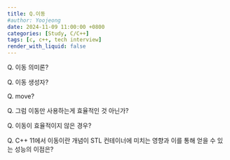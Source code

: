 ```yaml
---
title: Q.이동
#author: Yoojeong
date: 2024-11-09 11:00:00 +0800
categories: [Study, C/C++]
tags: [c, c++, tech interview]
render_with_liquid: false
---
```



Q. 이동 의미론?  

Q. 이동 생성자?  

Q. move?  

Q. 그럼 이동만 사용하는게 효율적인 것 아닌가?  

Q. 이동이 효율적이지 않은 경우?  

Q. C++ 11에서 이동이란 개념이 STL 컨테이너에 미치는 영향과 이를 통해 얻을 수 있는 성능의 이점은?  